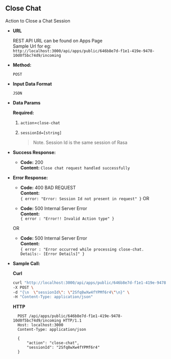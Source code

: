 **Close Chat**
----
  Action to Close a Chat Session

* **URL**

    REST API URL can be found on Apps Page <br />
    Sample Url for eg: <br /> `http://localhost:3000/api/apps/public/646b8e7d-f1e1-419e-9478-10d0f5bc74d9/incoming`

* **Method:**

  `POST`
  
*  **Input Data Format**

    `JSON`

* **Data Params**

   **Required:**
 
   1. `action`=`close-chat` <br/>

   2. `sessionId=[string]`
      > Note. Session Id is the same session of Rasa

* **Success Response:**

  * **Code:** 200 <br />
    **Content:** `Close chat request handled successfully`
 
* **Error Response:**

  * **Code:** 400 BAD REQUEST <br />
    **Content:** <br/>
    `{
        error: "Error: Session Id not present in request"
    }`
  OR

  * **Code:** 500 Internal Server Error <br />
    **Content:** <br />
    `{ error : "Error!! Invalid Action type" }`

  OR

  * **Code:** 500 Internal Server Error <br />
    **Content:** <br />
    `{ error : "Error occurred while processing close-chat. Details:- [Error Details]" }`

* **Sample Call:**

    **Curl**
    ```bash
    curl "http://localhost:3000/api/apps/public/646b8e7d-f1e1-419e-9478-10d0f5bc74d9/incoming" \
    -X POST \
    -d "{\n  \"sessionId\": \"2Sfq8wXw4fYPMf6r4\"\n}" \
    -H "Content-Type: application/json" 
    ```
    **HTTP**

  ```HTTP
    POST /api/apps/public/646b8e7d-f1e1-419e-9478-10d0f5bc74d9/incoming HTTP/1.1
    Host: localhost:3000
    Content-Type: application/json

    {
        "action": "close-chat",
        "sessionId": "2Sfq8wXw4fYPMf6r4"
    }
  ```
